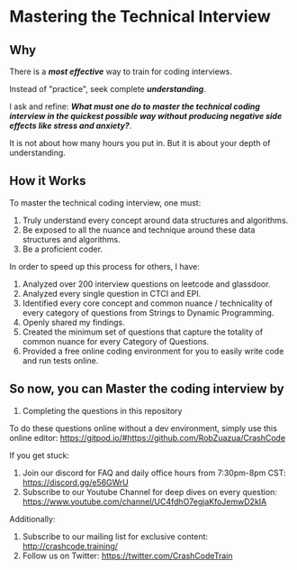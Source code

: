 # Mastering the Technical Interview

## Why

There is a ***most effective*** way to train for coding interviews. 

Instead of "practice", seek complete ***understanding***.

I ask and refine: ***What must one do to master the technical coding interview in the quickest possible way without producing negative side effects like stress and anxiety?***.

It is not about how many hours you put in. But it is about your depth of understanding.

## How it Works

To master the technical coding interview, one must:

1. Truly understand every concept around data structures and algorithms.
2. Be exposed to all the nuance and technique around these data structures and algorithms.
3. Be a proficient coder.

In order to speed up this process for others, I have:

1. Analyzed over 200 interview questions on leetcode and glassdoor.
2. Analyzed every single question in CTCI and EPI.
3. Identified every core concept and common nuance / technicality of every category of questions from Strings to Dynamic Programming.
4. Openly shared my findings.
5. Created the minimum set of questions that capture the totality of common nuance for every Category of Questions.
6. Provided a free online coding environment for you to easily write code and run tests online.

## So now, you can Master the coding interview by

1. Completing the questions in this repository

To do these questions online without a dev environment, simply use this online editor: https://gitpod.io/#https://github.com/RobZuazua/CrashCode

If you get stuck:

1. Join our discord for FAQ and daily office hours from 7:30pm-8pm CST: https://discord.gg/e56GWrU
2. Subscribe to our Youtube Channel for deep dives on every question: https://www.youtube.com/channel/UC4fdhO7egjaKfoJemwD2kIA

Additionally:

1. Subscribe to our mailing list for exclusive content: http://crashcode.training/
2. Follow us on Twitter: https://twitter.com/CrashCodeTrain
